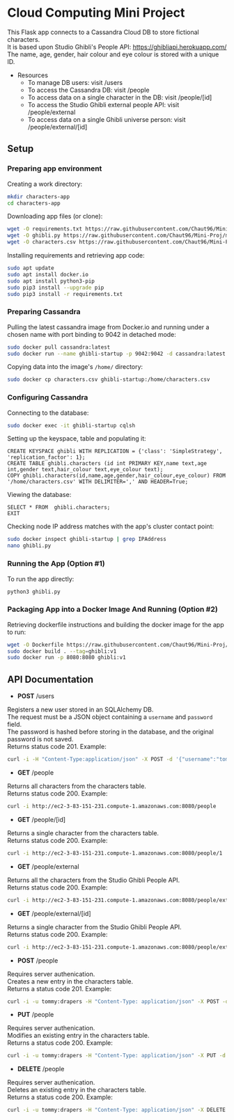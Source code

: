 # Cloud Computing Mini Project
This Flask app connects to a Cassandra Cloud DB to store fictional characters.  
It is based upon Studio Ghibli's People API: https://ghibliapi.herokuapp.com/  
The name, age, gender, hair colour and eye colour is stored with a unique ID.

* Resources
  * To manage DB users: visit /users
  * To access the Cassandra DB: visit /people
  * To access data on a single character in the DB: visit /people/[id]
  * To access the Studio Ghibli external people API: visit /people/external
  * To access data on a single Ghibli universe person: visit /people/external/[id]

## Setup
### Preparing app environment
Creating a work directory:
```bash
mkdir characters-app
cd characters-app
```

Downloading app files (or clone):
```bash
wget -O requirements.txt https://raw.githubusercontent.com/Chaut96/Mini-Proj/master/requirements.txt
wget -O ghibli.py https://raw.githubusercontent.com/Chaut96/Mini-Proj/master/ghibli.py
wget -O characters.csv https://raw.githubusercontent.com/Chaut96/Mini-Proj/master/characters.csv
```

Installing requirements and retrieving app code:
```bash
sudo apt update
sudo apt install docker.io
sudo apt install python3-pip
sudo pip3 install --upgrade pip
sudo pip3 install -r requirements.txt
```

### Preparing Cassandra
Pulling the latest cassandra image from Docker.io and running under a chosen name with port binding to 9042 in detached mode:
```bash
sudo docker pull cassandra:latest
sudo docker run --name ghibli-startup -p 9042:9042 -d cassandra:latest
```

Copying data into the image's `/home/` directory:
```bash
sudo docker cp characters.csv ghibli-startup:/home/characters.csv
```

### Configuring Cassandra
Connecting to the database:
```bash
sudo docker exec -it ghibli-startup cqlsh
```

Setting up the keyspace, table and populating it:
```cqlsh
CREATE KEYSPACE ghibli WITH REPLICATION = {'class': 'SimpleStrategy', 'replication_factor': 1};
CREATE TABLE ghibli.characters (id int PRIMARY KEY,name text,age int,gender text,hair_colour text,eye_colour text);
COPY ghibli.characters(id,name,age,gender,hair_colour,eye_colour) FROM '/home/characters.csv' WITH DELIMITER=',' AND HEADER=True;
```

Viewing the database:
```cqlsh
SELECT * FROM  ghibli.characters;
EXIT
```

Checking node IP address matches with the app's cluster contact point:
```bash
sudo docker inspect ghibli-startup | grep IPAddress
nano ghibli.py
```
### Running the App (Option #1)
To run the app directly:
```bash
python3 ghibli.py
```

### Packaging App into a Docker Image And Running (Option #2)
Retrieving dockerfile instructions and building the docker image for the app to run:
```bash
wget -O Dockerfile https://raw.githubusercontent.com/Chaut96/Mini-Proj/master/Dockerfile
sudo docker build . --tag=ghibli:v1
sudo docker run -p 8080:8080 ghibli:v1
```

## API Documentation

* **POST** /users

Registers a new user stored in an SQLAlchemy DB.  
The request must be a JSON object containing a `username` and `password` field.  
The password is hashed before storing in the database, and the original password is not saved.  
Returns status code 201. Example:
```bash
curl -i -H "Content-Type:application/json" -X POST -d '{"username":"tommy","password":"drapers"}' http://ec2-3-83-151-231.compute-1.amazonaws.com:8080/users
```

* **GET** /people

Returns all characters from the characters table.  
Returns status code 200. Example:
```bash
curl -i http://ec2-3-83-151-231.compute-1.amazonaws.com:8080/people
```

* **GET** /people/[id]

Returns a single character from the characters table.  
Returns status code 200. Example:
```bash
curl -i http://ec2-3-83-151-231.compute-1.amazonaws.com:8080/people/1
```

* **GET** /people/external

Returns all the characters from the Studio Ghibli People API.  
Returns status code 200. Example:
```bash
curl -i http://ec2-3-83-151-231.compute-1.amazonaws.com:8080/people/external
```

* **GET** /people/external/[id]

Returns a single character from the Studio Ghibli People API.  
Returns status code 200. Example:
```bash
curl -i http://ec2-3-83-151-231.compute-1.amazonaws.com:8080/people/external/ca568e87-4ce2-4afa-a6c5-51f4ae80a60b
```
* **POST** /people

Requires server authenication.  
Creates a new entry in the characters table.  
Returns a status code 201. Example:
```bash
curl -i -u tommy:drapers -H "Content-Type: application/json" -X POST -d '{"id":5,"age":0,"name":"Bobby","gender":"Male","hair_colour":"NA","eye_colour":"Blue"}' http://ec2-3-83-151-231.compute-1.amazonaws.com:8080/people
```

* **PUT** /people

Requires server authenication.  
Modifies an existing entry in the characters table.  
Returns a status code 200. Example:
```bash
curl -i -u tommy:drapers -H "Content-Type: application/json" -X PUT -d '{"id":5,"age":5,"name":"Bobby","gender":"Male","hair_colour":"Blue","eye_colour":"Blue"}' http://ec2-3-83-151-231.compute-1.amazonaws.com:8080/people
```

* **DELETE** /people

Requires server authenication.  
Deletes an existing entry in the characters table.  
Returns a status code 200. Example:
```bash
curl -i -u tommy:drapers -H "Content-Type: application/json" -X DELETE -d '{"id":5}' http://ec2-3-83-151-231.compute-1.amazonaws.com:8080/people
```
```
